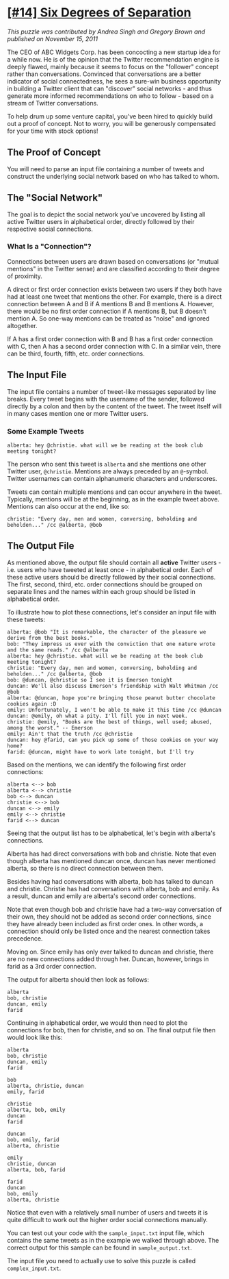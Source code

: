 # [[#14] Six Degrees of Separation](http://www.puzzlenode.com/puzzles/14-six-degrees-of-separation)

_This puzzle was contributed by Andrea Singh and Gregory Brown and published on November 15, 2011_

The CEO of ABC Widgets Corp. has been concocting a new startup idea for a while now. He is of the opinion that the Twitter recommendation engine is deeply flawed, mainly because it seems to focus on the "follower" concept rather than conversations. Convinced that conversations are a better indicator of social connectedness, he sees a sure-win business opportunity in building a Twitter client that can "discover" social networks - and thus generate more informed recommendations on who to follow - based on a stream of Twitter conversations.

To help drum up some venture capital, you've been hired to quickly build out a proof of concept. Not to worry, you will be generously compensated for your time with stock options!

## The Proof of Concept

You will need to parse an input file containing a number of tweets and construct the underlying social network based on who has talked to whom. 

## The "Social Network"

The goal is to depict the social network you've uncovered by listing all active Twitter users in alphabetical order, directly followed by their respective social connections.

### What Is a "Connection"?

Connections between users are drawn based on conversations (or "mutual mentions" in the Twitter sense) and are classified according to their degree of proximity.

A direct or first order connection exists between two users if they both have had at least one tweet that mentions the other. For example, there is a direct connection between A and B if A mentions B and B mentions A. However, there would be no first order connection if A mentions B, but B doesn't mention A. So one-way mentions can be treated as "noise" and ignored altogether.

If A has a first order connection with B and B has a first order connection with C, then A has a second order connection with C. In a similar vein, there can be third, fourth, fifth, etc. order connections. 

## The Input File

The input file contains a number of tweet-like messages separated by line breaks. Every tweet begins with the username of the sender, followed directly by a colon and then by the content of the tweet. The tweet itself will in many cases mention one or more Twitter users.

### Some Example Tweets

```
alberta: hey @christie. what will we be reading at the book club meeting tonight?
```

The person who sent this tweet is `alberta` and she mentions one other Twitter user, `@christie`. Mentions are always preceded by an `@`-symbol. Twitter usernames can contain alphanumeric characters and underscores.

Tweets can contain multiple mentions and can occur anywhere in the tweet. Typically, mentions will be at the beginning, as in the example tweet above. Mentions can also occur at the end, like so:

```
christie: "Every day, men and women, conversing, beholding and beholden..." /cc @alberta, @bob
```

## The Output File

As mentioned above, the output file should contain all __active__ Twitter users - i.e. users who have tweeted at least once - in alphabetical order. Each of these active users should be directly followed by their social connections. The first, second, third, etc. order connections should be grouped on separate lines and the names within each group should be listed in alphabetical order.

To illustrate how to plot these connections, let's consider an input file with these tweets:

```
alberta: @bob "It is remarkable, the character of the pleasure we derive from the best books."
bob: "They impress us ever with the conviction that one nature wrote and the same reads." /cc @alberta
alberta: hey @christie. what will we be reading at the book club meeting tonight?
christie: "Every day, men and women, conversing, beholding and beholden..." /cc @alberta, @bob
bob: @duncan, @christie so I see it is Emerson tonight
duncan: We'll also discuss Emerson's friendship with Walt Whitman /cc @bob
alberta: @duncan, hope you're bringing those peanut butter chocolate cookies again :D
emily: Unfortunately, I won't be able to make it this time /cc @duncan
duncan: @emily, oh what a pity. I'll fill you in next week.
christie: @emily, "Books are the best of things, well used; abused, among the worst." -- Emerson
emily: Ain't that the truth /cc @christie
duncan: hey @farid, can you pick up some of those cookies on your way home?
farid: @duncan, might have to work late tonight, but I'll try
```

Based on the mentions, we can identify the following first order connections:

```
alberta <--> bob
alberta <--> christie
bob <--> duncan
christie <--> bob
duncan <--> emily
emily <--> christie
farid <--> duncan
```

Seeing that the output list has to be alphabetical, let's begin with alberta's connections.

Alberta has had direct conversations with bob and christie. Note that even though alberta has mentioned duncan once, duncan has never mentioned alberta, so there is no direct connection between them. 

Besides having had conversations with alberta, bob has talked to duncan and christie. Christie has had conversations with alberta, bob and emily. As a result, duncan and emily are alberta's second order connections.

Note that even though bob and christie have had a two-way conversation of their own, they should not be added as second order connections, since they have already been included as first order ones. In other words, a connection should only be listed once and the nearest connection takes precedence.

Moving on. Since emily has only ever talked to duncan and christie, there are no new connections added through her. Duncan, however, brings in farid as a 3rd order connection.

The output for alberta should then look as follows:

```
alberta
bob, christie
duncan, emily
farid
```

Continuing in alphabetical order, we would then need to plot the connections for bob, then for christie, and so on. The final output file then would look like this:

```
alberta
bob, christie
duncan, emily
farid

bob
alberta, christie, duncan
emily, farid

christie
alberta, bob, emily
duncan
farid

duncan
bob, emily, farid
alberta, christie

emily
christie, duncan
alberta, bob, farid

farid
duncan
bob, emily
alberta, christie

```

Notice that even with a relatively small number of users and tweets it is quite difficult to work out the higher order social connections manually.

You can test out your code with the `sample_input.txt` input file, which contains the same tweets as in the example we walked through above. The correct output for this sample can be found in `sample_output.txt`. 

The input file you need to actually use to solve this puzzle is called `complex_input.txt`.
